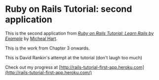 # Ruby on Rails Tutorial: second application

This is the second application from
[*Ruby on Rails Tutorial: Learn Rails by Example*](http://railstutorial.org/) by [Micheal Hart](http://michaelhart.com/).

This is the work from Chapter 3 onwards.

This is David Rankin's attempt at the tutorial (don't laugh too much)

Check out my progress at [http://rails-tutorial-first-app.heroku.com](http://rails-tutorial-first-app.heroku.com/)
